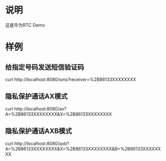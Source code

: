 # 说明
这是华为RTC Demo

# 样例

## 给指定号码发送短信验证码
curl http://localhost:8080/sms?receiver=%2B86133XXXXXXXX

## 隐私保护通话AX模式
curl http://localhost:8080/ax?A=%2B86133XXXXXXXX\&X=%2B86133XXXXXXXX

## 隐私保护通话AXB模式
curl http://localhost:8080/axb?A=%2B86133XXXXXXXX\&X=%2B86133XXXXXXXX\&B=%2B86133XXXXXXXX